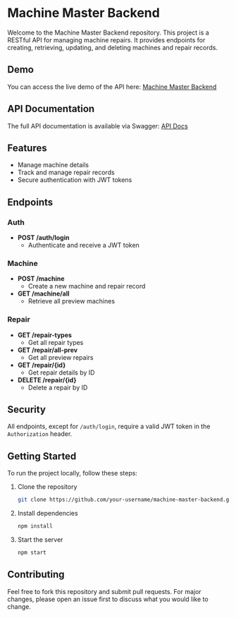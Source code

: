 # Machine Master Backend

Welcome to the Machine Master Backend repository. This project is a RESTful API for managing machine repairs. It provides endpoints for creating, retrieving, updating, and deleting machines and repair records.

## Demo

You can access the live demo of the API here: [Machine Master Backend](https://machine-master-backend.onrender.com/)

## API Documentation

The full API documentation is available via Swagger: [API Docs](https://machine-master-backend.onrender.com/api-docs)

## Features

- Manage machine details
- Track and manage repair records
- Secure authentication with JWT tokens

## Endpoints

### Auth

- **POST /auth/login**
  - Authenticate and receive a JWT token

### Machine

- **POST /machine**
  - Create a new machine and repair record
- **GET /machine/all**
  - Retrieve all preview machines

### Repair

- **GET /repair-types**
  - Get all repair types
- **GET /repair/all-prev**
  - Get all preview repairs
- **GET /repair/{id}**
  - Get repair details by ID
- **DELETE /repair/{id}**
  - Delete a repair by ID

## Security

All endpoints, except for `/auth/login`, require a valid JWT token in the `Authorization` header.

## Getting Started

To run the project locally, follow these steps:

1. Clone the repository
    ```sh
    git clone https://github.com/your-username/machine-master-backend.git
    ```

2. Install dependencies
    ```sh
    npm install
    ```

3. Start the server
    ```sh
    npm start
    ```

## Contributing

Feel free to fork this repository and submit pull requests. For major changes, please open an issue first to discuss what you would like to change.

